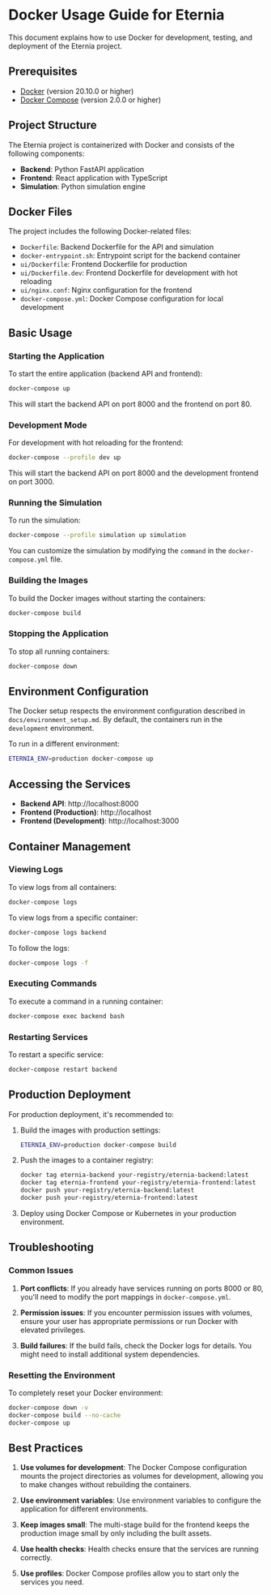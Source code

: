 # Docker Usage Guide for Eternia

This document explains how to use Docker for development, testing, and deployment of the Eternia project.

## Prerequisites

- [Docker](https://docs.docker.com/get-docker/) (version 20.10.0 or higher)
- [Docker Compose](https://docs.docker.com/compose/install/) (version 2.0.0 or higher)

## Project Structure

The Eternia project is containerized with Docker and consists of the following components:

- **Backend**: Python FastAPI application
- **Frontend**: React application with TypeScript
- **Simulation**: Python simulation engine

## Docker Files

The project includes the following Docker-related files:

- `Dockerfile`: Backend Dockerfile for the API and simulation
- `docker-entrypoint.sh`: Entrypoint script for the backend container
- `ui/Dockerfile`: Frontend Dockerfile for production
- `ui/Dockerfile.dev`: Frontend Dockerfile for development with hot reloading
- `ui/nginx.conf`: Nginx configuration for the frontend
- `docker-compose.yml`: Docker Compose configuration for local development

## Basic Usage

### Starting the Application

To start the entire application (backend API and frontend):

```bash
docker-compose up
```

This will start the backend API on port 8000 and the frontend on port 80.

### Development Mode

For development with hot reloading for the frontend:

```bash
docker-compose --profile dev up
```

This will start the backend API on port 8000 and the development frontend on port 3000.

### Running the Simulation

To run the simulation:

```bash
docker-compose --profile simulation up simulation
```

You can customize the simulation by modifying the `command` in the `docker-compose.yml` file.

### Building the Images

To build the Docker images without starting the containers:

```bash
docker-compose build
```

### Stopping the Application

To stop all running containers:

```bash
docker-compose down
```

## Environment Configuration

The Docker setup respects the environment configuration described in `docs/environment_setup.md`. By default, the containers run in the `development` environment.

To run in a different environment:

```bash
ETERNIA_ENV=production docker-compose up
```

## Accessing the Services

- **Backend API**: http://localhost:8000
- **Frontend (Production)**: http://localhost
- **Frontend (Development)**: http://localhost:3000

## Container Management

### Viewing Logs

To view logs from all containers:

```bash
docker-compose logs
```

To view logs from a specific container:

```bash
docker-compose logs backend
```

To follow the logs:

```bash
docker-compose logs -f
```

### Executing Commands

To execute a command in a running container:

```bash
docker-compose exec backend bash
```

### Restarting Services

To restart a specific service:

```bash
docker-compose restart backend
```

## Production Deployment

For production deployment, it's recommended to:

1. Build the images with production settings:
   ```bash
   ETERNIA_ENV=production docker-compose build
   ```

2. Push the images to a container registry:
   ```bash
   docker tag eternia-backend your-registry/eternia-backend:latest
   docker tag eternia-frontend your-registry/eternia-frontend:latest
   docker push your-registry/eternia-backend:latest
   docker push your-registry/eternia-frontend:latest
   ```

3. Deploy using Docker Compose or Kubernetes in your production environment.

## Troubleshooting

### Common Issues

1. **Port conflicts**: If you already have services running on ports 8000 or 80, you'll need to modify the port mappings in `docker-compose.yml`.

2. **Permission issues**: If you encounter permission issues with volumes, ensure your user has appropriate permissions or run Docker with elevated privileges.

3. **Build failures**: If the build fails, check the Docker logs for details. You might need to install additional system dependencies.

### Resetting the Environment

To completely reset your Docker environment:

```bash
docker-compose down -v
docker-compose build --no-cache
docker-compose up
```

## Best Practices

1. **Use volumes for development**: The Docker Compose configuration mounts the project directories as volumes for development, allowing you to make changes without rebuilding the containers.

2. **Use environment variables**: Use environment variables to configure the application for different environments.

3. **Keep images small**: The multi-stage build for the frontend keeps the production image small by only including the built assets.

4. **Use health checks**: Health checks ensure that the services are running correctly.

5. **Use profiles**: Docker Compose profiles allow you to start only the services you need.